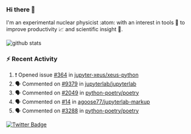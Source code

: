 ### Hi there 👋 

I'm an experimental nuclear physicist :atom: with an interest in tools :wrench: to improve productivity :chart_with_upwards_trend: and scientific insight :telescope:.

![github stats](https://github-readme-stats.vercel.app/api?username=agoose77&show_icons=true&hide_rank=true&hide_title=true&bg_color=30,e76445,904e95&text_color=efe3ec&icon_color=efe3ec)
<!--
**agoose77/agoose77** is a ✨ _special_ ✨ repository because its `README.md` (this file) appears on your GitHub profile.

Here are some ideas to get you started:

- 🔭 I’m currently working on ...
- 🌱 I’m currently learning ...
- 👯 I’m looking to collaborate on ...
- 🤔 I’m looking for help with ...
- 💬 Ask me about ...
- 📫 How to reach me: ...
- 😄 Pronouns: ...
- ⚡ Fun fact: ...
-->

### :zap: Recent Activity
<!--START_SECTION:activity-->
1. ❗️ Opened issue [#364](https://github.com/jupyter-xeus/xeus-python/issues/364) in [jupyter-xeus/xeus-python](https://github.com/jupyter-xeus/xeus-python)
2. 🗣 Commented on [#9379](https://github.com/jupyterlab/jupyterlab/issues/9379) in [jupyterlab/jupyterlab](https://github.com/jupyterlab/jupyterlab)
3. 🗣 Commented on [#2049](https://github.com/python-poetry/poetry/issues/2049) in [python-poetry/poetry](https://github.com/python-poetry/poetry)
4. 🗣 Commented on [#14](https://github.com/agoose77/jupyterlab-markup/issues/14) in [agoose77/jupyterlab-markup](https://github.com/agoose77/jupyterlab-markup)
5. 🗣 Commented on [#3288](https://github.com/python-poetry/poetry/issues/3288) in [python-poetry/poetry](https://github.com/python-poetry/poetry)
<!--END_SECTION:activity-->


[![Twitter Badge](https://img.shields.io/twitter/follow/agoose77?style=flat-square&logo=Twitter&logoColor=white&color=cornflowerblue)](https://twitter.com/agoose77)
